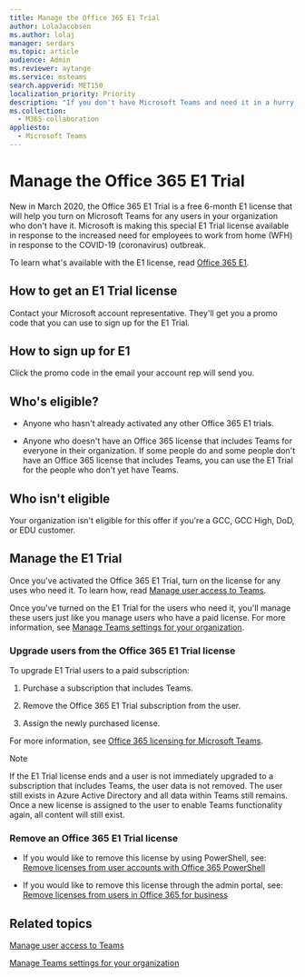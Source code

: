 ```yaml
---
title: Manage the Office 365 E1 Trial
author: LolaJacobsen
ms.author: lolaj
manager: serdars
ms.topic: article
audience: Admin
ms.reviewer: aytange
ms.service: msteams
search.appverid: MET150
localization_priority: Priority
description: "If you don't have Microsoft Teams and need it in a hurry, roll out the Office 365 E1 Trial for your users who need to work remotely or from home (WFH) in response to the COVID-19 (coronavirus) outbreak."
ms.collection: 
  - M365-collaboration
appliesto: 
  - Microsoft Teams
---
```


Manage the Office 365 E1 Trial
==============================

New in March 2020, the Office 365 E1 Trial is a free 6-month E1 license that will help you turn on Microsoft Teams for any users in your organization who don't have it. Microsoft is making this special E1 Trial license available in response to the increased need for employees to work from home (WFH) in response to the COVID-19 (coronavirus) outbreak. 

To learn what's available with the E1 license, read [Office 365 E1](https://www.microsoft.com/microsoft-365/business/office-365-enterprise-e1-business-software).

## How to get an E1 Trial license

Contact your Microsoft account representative. They'll get you a promo code that you can use to sign up for the E1 Trial. 

## How to sign up for E1

Click the promo code in the email your account rep will send you. 


## Who's eligible?

- Anyone who hasn't already activated any other Office 365 E1 trials. 

- Anyone who doesn't have an Office 365 license that includes Teams for everyone in their organization. If some people do and some people don't have an Office 365 license that includes Teams, you can use the E1 Trial for the people who don't yet have Teams.

## Who isn't eligible

Your organization isn't eligible for this offer if you're a GCC, GCC High, DoD, or EDU customer.

## Manage the E1 Trial

Once you've activated the Office 365 E1 Trial, turn on the license for any uses who need it. To learn how, read [Manage user access to Teams](user-access.md#manage-teams-through-the-microsoft-365-admin-center).


Once you've turned on the E1 Trial for the users who need it, you'll manage these users just like you manage users who have a paid license. For more information, see [Manage Teams settings for your organization](enable-features-office-365.md).



### Upgrade users from the Office 365 E1 Trial license

To upgrade E1 Trial users to a paid subscription:

1. Purchase a subscription that includes Teams.

2. Remove the Office 365 E1 Trial subscription from the user.

3. Assign the newly purchased license.

For more information, see [Office 365 licensing for Microsoft Teams](Office-365-licensing.md).

> [!NOTE]
> If the E1 Trial license ends and a user is not immediately upgraded to a subscription that includes Teams, the user data is not removed. The user still exists in Azure Active Directory and all data within Teams still remains. Once a new license is assigned to the user to enable Teams functionality again, all content will still exist. 

### Remove an Office 365 E1 Trial license

- If you would like to remove this license by using PowerShell, see:
[Remove licenses from user accounts with Office 365 PowerShell](https://docs.microsoft.com/office365/enterprise/powershell/remove-licenses-from-user-accounts-with-office-365-powershell)

- If you would like to remove this license through the admin portal, see:
[Remove licenses from users in Office 365 for business](https://docs.microsoft.com/office365/admin/subscriptions-and-billing/remove-licenses-from-users?view=o365-worldwide)


## Related topics

[Manage user access to Teams](user-access.md#manage-teams-through-the-microsoft-365-admin-center)

[Manage Teams settings for your organization](enable-features-office-365.md)

